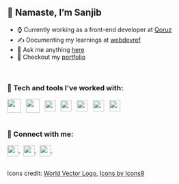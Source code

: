 <div align="left">
  
<h2>🙏 Namaste, I’m Sanjib</h2>
  
- ⌚ Currently working as a front-end developer at [Qoruz](https://qoruz.com/)
- ✍ Documenting my learnings at [webdevref](https://webdevref.vercel.app/)
- 📣 Ask me anything [here](https://github.com/sanjibdey104/sanjibdey104/issues)
- 🦄 Checkout my [portfolio](https://sanjibkumardey.vercel.app/)

<br/>

### 🧰 Tech and tools I've worked with:

<div>
<img align="center" width="32px" src="https://img.icons8.com/color/48/000000/html-5--v1.png" /> &nbsp;
<img align="center" width="32px" src="https://img.icons8.com/color/48/000000/css3.png" /> &nbsp;
<span><img align="center" width="26px" src="https://cdn.worldvectorlogo.com/logos/logo-javascript.svg"></span> &nbsp;
<img align="center" width="26px" src="https://cdn.worldvectorlogo.com/logos/sass-1.svg" /> &nbsp;
<img align="center" width="26px" src="https://cdn.worldvectorlogo.com/logos/react-2.svg" /> &nbsp;
<img align="center" width="26px" src="https://cdn.worldvectorlogo.com/logos/graphql.svg" /> &nbsp;
<img align="center" width="26px" src="https://cdn.worldvectorlogo.com/logos/next-js.svg" />
</div>

<br/>

### 🧲 Connect with me: 

<a href="https://www.linkedin.com/in/sanjib-kumar-dey-359984130/">
  <img align="center" width="26px" src="https://cdn.worldvectorlogo.com/logos/linkedin-icon-2.svg" />
  </a> &nbsp;
<a href="https://twitter.com/Sanjib_104">
  <img align="center" width="26px" src="https://cdn.worldvectorlogo.com/logos/twitter-6.svg" />
  </a> &nbsp;
<a className="mail" href="mailto:sanjibdey.dey4@gmail.com">
  <img align="center" width="26px" src="https://cdn.worldvectorlogo.com/logos/official-gmail-icon-2020-.svg" />
  </a> &nbsp;

<br/>
<br/>
  
Icons credit: 
<a href="https://worldvectorlogo.com/">World Vector Logo</a>, <a href="https://icons8.com/icon/">Icons by Icons8</a>
  
</div>
